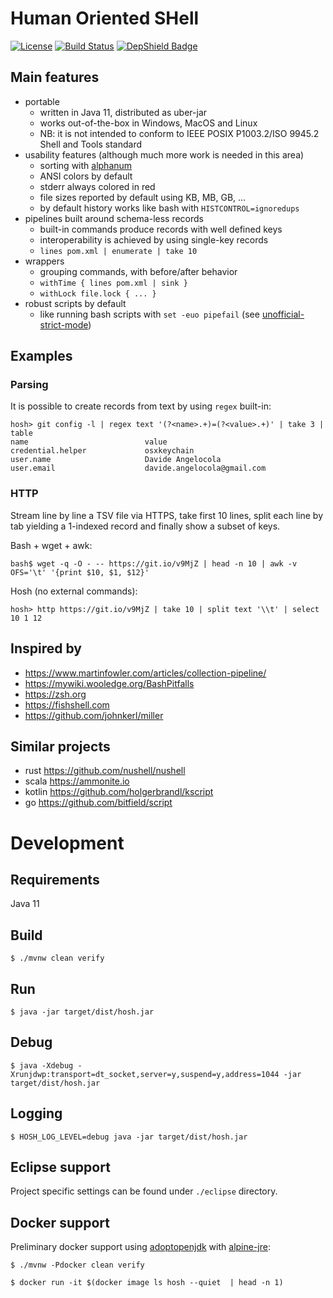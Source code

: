 # Human Oriented SHell

[![License](https://img.shields.io/badge/License-MIT-blue.svg)](https://opensource.org/licenses/MIT) [![Build Status](https://dev.azure.com/davideangelocola/hosh/_apis/build/status/dfa1.hosh?branchName=master)](https://dev.azure.com/davideangelocola/hosh/_build/latest?definitionId=1&branchName=master) [![DepShield Badge](https://depshield.sonatype.org/badges/dfa1/hosh/depshield.svg)](https://depshield.github.io)


## Main features
- portable
    - written in Java 11, distributed as uber-jar
    - works out-of-the-box in Windows, MacOS and Linux
    - NB: it is not intended to conform to IEEE POSIX P1003.2/ISO 9945.2 Shell and Tools standard
- usability features (although much more work is needed in this area)
    - sorting with [alphanum](http://davekoelle.com/alphanum.html)
    - ANSI colors by default
    - stderr always colored in red
    - file sizes reported by default using KB, MB, GB, ...
    - by default history works like bash with `HISTCONTROL=ignoredups`
- pipelines built around schema-less records
    - built-in commands produce records with well defined keys
    - interoperability is achieved by using single-key records
    - `lines pom.xml | enumerate | take 10`
- wrappers
    - grouping commands, with before/after behavior
    - `withTime { lines pom.xml | sink }`
    - `withLock file.lock { ... }`
- robust scripts by default
    - like running bash scripts with `set -euo pipefail` (see [unofficial-strict-mode](http://redsymbol.net/articles/unofficial-bash-strict-mode/))

## Examples

### Parsing

It is possible to create records from text by using `regex` built-in:

```
hosh> git config -l | regex text '(?<name>.+)=(?<value>.+)' | take 3 | table
name                          value
credential.helper             osxkeychain
user.name                     Davide Angelocola
user.email                    davide.angelocola@gmail.com
```

### HTTP

Stream line by line a TSV file via HTTPS, take first 10 lines, split each line by tab yielding a 1-indexed record and finally show a subset of keys.

Bash + wget + awk:

```
bash$ wget -q -O - -- https://git.io/v9MjZ | head -n 10 | awk -v OFS='\t' '{print $10, $1, $12}'
```

Hosh (no external commands):

```
hosh> http https://git.io/v9MjZ | take 10 | split text '\\t' | select 10 1 12
```


## Inspired by

- https://www.martinfowler.com/articles/collection-pipeline/
- https://mywiki.wooledge.org/BashPitfalls
- https://zsh.org
- https://fishshell.com
- https://github.com/johnkerl/miller

## Similar projects 

- rust https://github.com/nushell/nushell
- scala https://ammonite.io
- kotlin https://github.com/holgerbrandl/kscript
- go https://github.com/bitfield/script

# Development

## Requirements

Java 11

## Build

`$ ./mvnw clean verify`

## Run

`$ java -jar target/dist/hosh.jar`

## Debug

`$ java -Xdebug -Xrunjdwp:transport=dt_socket,server=y,suspend=y,address=1044 -jar target/dist/hosh.jar`

## Logging

`$ HOSH_LOG_LEVEL=debug java -jar target/dist/hosh.jar`

## Eclipse support

Project specific settings can be found under `./eclipse` directory.

## Docker support

Preliminary docker support using [adoptopenjdk](https://adoptopenjdk.net/) with [alpine-jre](https://hub.docker.com/r/adoptopenjdk/openjdk11):

`$ ./mvnw -Pdocker clean verify`

`$ docker run -it $(docker image ls hosh --quiet  | head -n 1)`


